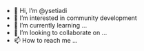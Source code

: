 - 👋 Hi, I’m @ysetiadi
- 👀 I’m interested in community development
- 🌱 I’m currently learning ...
- 💞️ I’m looking to collaborate on ...
- 📫 How to reach me ...

<!---
ysetiadi/ysetiadi is a ✨ special ✨ repository because its `README.md` (this file) appears on your GitHub profile.
You can click the Preview link to take a look at your changes.
--->
